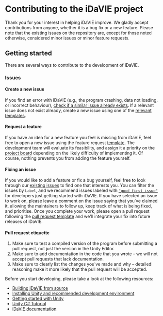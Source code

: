 # Contributing to the iDaVIE project

Thank you for your interest in helping iDaVIE improve. We gladly accept contributions from anyone, whether it is a bug fix or a new feature. Please note that the existing issues on the repository are, except for those noted otherwise, considered minor issues or minor feature requests.

## Getting started
There are several ways to contribute to the development of iDaVIE.
### Issues
#### Create a new issue
If you find an error with iDaVIE (e.g., the program crashing, data not loading, or incorrect behaviour), [check if a similar issue already exists](https://github.com/idia-astro/idia_unity_vr/issues). If a relevant issue does not exist already, create a new issue using one of the [relevant templates](https://github.com/idia-astro/iDaVIE/issues/new/choose).

#### Request a feature
If you have an idea for a new feature you feel is missing from iDaVIE, feel free to open a new issue using the feature request [template](https://github.com/idia-astro/iDaVIE/issues/new?assignees=&labels=enhancement&projects=&template=feature_request.md&title=%5BFR%5D+%22New+Feature+Request%22). The development team will evaluate its feasibility, and assign it a priority on the [project board](https://github.com/orgs/idia-astro/projects/2/views/1) depending on the likely difficulty of implementing it. Of course, nothing prevents you from adding the feature yourself.

#### Fixing an issue
If you would like to add a feature or fix a bug yourself, feel free to look through our [existing issues](https://github.com/idia-astro/idia_unity_vr/issues) to find one that interests you. You can filter the issues by `Label`, and we recommend issues labeled with [`"good first issue"`](https://github.com/idia-astro/idia_unity_vr/issues?q=is%3Aopen+is%3Aissue+label%3A%22good+first+issue%22) for developers just getting started with iDaVIE. If you have selected an issue to work on, please leave a comment on the issue saying that you've claimed it, allowing the maintainers to follow up, keep track of what is being fixed, and prioritise. Once you complete your work, please open a pull request following the [pull request template](https://github.com/idia-astro/iDaVIE/compare) and we'll integrate your fix into future releases of iDaVIE.

#### Pull request etiquette
1. Make sure to test a compiled version of the program before submitting a pull request, not just the version in the Unity Editor.
2. Make sure to add documentation in the code that you wrote – we will not accept pull requests that lack documentation.
3. Make sure to clearly list the changes you've made and why – detailed reasoning make it more likely that the pull request will be accepted.

Before you start developing, please take a look at the following resources:
* [Building iDaVIE from source](https://github.com/idia-astro/idia_unity_vr/blob/main/BUILD.md)
* [Installing Unity and recommended development environment](https://docs.unity3d.com/hub/manual/index.html)
* [Getting started with Unity](https://docs.unity3d.com/2021.3/Documentation/Manual/index.html)
* [Unity C# Tutorial](https://learn.unity.com/project/beginner-gameplay-scripting)
* [iDaVIE documentation](https://idavie.readthedocs.io/en/latest/)
